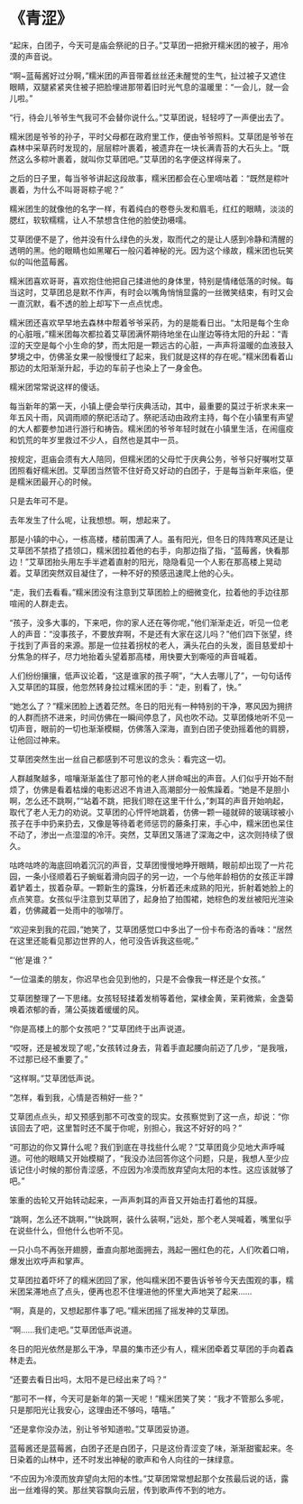 #   《青涩》

“起床，白团子，今天可是庙会祭祀的日子。”艾草团一把掀开糯米团的被子，用冷漠的声音说。

“啊~蓝莓酱好过分啊，”糯米团的声音带着丝丝还未醒觉的生气，扯过被子又遮住眼睛，双腿紧紧夹住被子把脸埋进那带着旧时光气息的温暖里：“一会儿，就一会儿啦。”

“行，待会儿爷爷生气我可不会替你说什么。”艾草团说，轻轻哼了一声便出去了。

糯米团是爷爷的孙子，平时父母都在政府里工作，便由爷爷照料。艾草团是爷爷在森林中采草药时发现的，层层粽叶裹着，被遗弃在一块长满青苔的大石头上。“既然这么多粽叶裹着，就叫你艾草团吧。”艾草团的名字便这样得来了。

之后的日子里，每当爷爷讲起这段故事，糯米团都会在心里嘀咕着：“既然是粽叶裹着，为什么不叫哥哥粽子呢？”

糯米团生的就像他的名字一样，有着纯白的卷卷头发和眉毛，红红的眼睛，淡淡的腮红，软软糯糯，让人不禁想含住他的脸使劲嗫嚅。

艾草团便不是了，他并没有什么绿色的头发，取而代之的是让人感到冷静和清醒的透明的黑。他的眼睛也如黑曜石一般闪着神秘的光。因为这个缘故，糯米团也玩笑似的叫他蓝莓酱。

糯米团喜欢哥哥，喜欢抱住他把自己揉进他的身体里，特别是情绪低落的时候。每当这时，艾草团总是默不作声，有时会以嘴角悄悄显露的一丝微笑结束，有时又会一直沉默，看不透的脸上却写下一点点忧虑。

糯米团还喜欢早早地去森林中帮着爷爷采药，为的是能看日出。“太阳是每个生命的心脏哦，”糯米团每次都拉着艾草团满怀期待地坐在山崖边等待太阳的升起：“青涩的天空是每个小生命的梦，而太阳是一颗远古的心脏，一声声将温暖的血液鼓入梦境之中，仿佛圣女果一般慢慢红了起来，我们就是这样的存在呢。”糯米团看着山那边的太阳渐渐升起，手边的车前子也染上了一身金色。

糯米团常常说这样的傻话。

每当新年的第一天，小镇上便会举行庆典活动，其中，最重要的莫过于祈求未来一年五风十雨，风调雨顺的祭祀活动了。祭祀活动由政府主持，每个在小镇里有声望的大人都要参加进行游行和祷告。糯米团的爷爷年轻时就在小镇里生活，在闹瘟疫和饥荒的年岁里救过不少人，自然也是其中一员。

按规定，逛庙会须有大人陪同，但糯米团的父母忙于庆典公务，爷爷只好嘱咐艾草团照看好糯米团。艾草团当然管不住好奇又好动的白团子，于是每当新年来临，便是糯米团最开心的时候。

只是去年可不是。

去年发生了什么呢，让我想想。啊，想起来了。

那是小镇的中心，一栋高楼，楼前围满了人。虽有阳光，但冬日的阵阵寒风还是让艾草团不禁捂了捂领口，糯米团拉着他的右手，向那边指了指，“蓝莓酱，快看那边！”艾草团抬头用左手半遮着直射的阳光，隐隐看见一个人影在那高楼上晃动着。艾草团突然双目凝住了，一种不好的预感迅速爬上他的心头。

“走，我们去看看。”糯米团没有注意到艾草团脸上的细微变化，拉着他的手边往那喧闹的人群走去。

“孩子，没多大事的，下来吧，你的家人还在等你呢，”他们渐渐走近，听见一位老人的声音：“没事孩子，不要放弃啊，不是还有大家在这儿吗？”他们四下张望，终于找到了声音的来源。那是一位拄着拐杖的老人，满头花白的头发，面目慈爱却十分焦急的样子，尽力地抬着头望着那高楼，用快要大到嘶哑的声音喊着。

人们纷纷攘攘，低声议论着，“这是谁家的孩子啊”，“大人去哪儿了”，一句句话传入艾草团的耳膜，他忽然转身拉过糯米团的手：“走，别看了，快。”

“她怎么了？”糯米团脸上透着茫然。冬日的阳光有一种特别的干净，寒风因为拥挤的人群而挤不进来，时间仿佛在一瞬间停息了，风也吹不动。艾草团倏地听不见一切声音，眼前的一切也渐渐模糊，仿佛落入深海，直到白团子使劲摇着他的肩膀，让他回过神来。

艾草团突然生出一丝自己都感到不可思议的念头：看完这一切。

人群越聚越多，喧嚷渐渐盖住了那可怜的老人拼命喊出的声音。人们似乎开始不耐烦了，仿佛是看着枯燥的电影迟迟不肯进入高潮部分一般焦躁着。“她是不是胆小啊，怎么还不跳啊，”“站着不跳，把我们晾在这里干什么，”刺耳的声音开始响起，取代了老人无力的劝说。艾草团的心怦怦地跳着，仿佛一颗一碰就碎的玻璃球被小孩子在手中扔来扔去，又像是等待着老师惩罚的藤条打来，手心中，糯米团也呆住不动了，渗出一点湿湿的冷汗。突然，艾草团又落进了深海之中，这次则持续了很久。

咕咚咕咚的海底回响着沉沉的声音，艾草团慢慢地睁开眼睛，眼前却出现了一片花园，一条小径顺着石子蜿蜒着滑向园子的另一边，一个与他年龄相仿的女孩正半蹲着铲着土，拔着杂草。一颗新生的露珠，分析着还未成熟的阳光，折射着她脸上的点点笑意。女孩似乎注意到艾草团了，起身拍了拍围裙，她棕色的发丝被阳光渲染着，仿佛藏着一处雨中的咖啡厅。

“欢迎来到我的花园，”她笑了，艾草团感觉口中多出了一份卡布奇洛的香味：“居然在这里还能看见那边世界的人，他可没告诉我这些呢。”

“‘他’是谁？”

“一位温柔的朋友，你迟早也会见到他的，只是不会像我一样还是个女孩。”

艾草团整理了一下思绪。女孩轻轻揉着发梢等着他，棠棣金黄，茉莉微紫，金盏菊唤着浓郁的香，蒲公英拨着缓缓的风。

“你是高楼上的那个女孩吧？”艾草团终于出声说道。

“哎呀，还是被发现了呢，”女孩转过身去，背着手直起腰向前迈了几步，“是我哦，不过那已经不重要了。”

“这样啊。”艾草团低声说。

“怎样，看到我，心情是否稍好一些？”

艾草团点点头，却又预感到那不可改变的现实。女孩察觉到了这一点，却说：“你该回去了吧，这里暂时还不属于你呢，别担心，我这不好好的吗？”

“可那边的你又算什么呢？我们到底在寻找些什么呢？”艾草团竟少见地大声呼喊道。可他的眼睛又开始模糊了，“我没办法回答你这个问题，只是，我想人至少应该记住小时候的那份青涩感，不应因为冷漠而放弃望向太阳的本性。这应该就够了吧。”

笨重的齿轮又开始转动起来，一声声刺耳的声音又开始击打着他的耳膜。

“跳啊，怎么还不跳啊，”“快跳啊，装什么装啊，”远处，那个老人哭喊着，嘴里似乎在说些什么，但他什么也听不见。

一只小鸟不再张开翅膀，垂直向那地面拥去，溅起一圈红色的花，人们吹着口哨，爆发出欢呼声和掌声。

艾草团拉着吓坏了的糯米团回了家，他叫糯米团不要告诉爷爷今天去围观的事，糯米团呆滞地点了点头，便再也忍不住埋进他的怀里大声地哭了起来……

“啊，真是的，又想起那件事了吧。”糯米团摇了摇发神的艾草团。

“啊……我们走吧。”艾草团低声说道。

冬日的阳光依然是那么干净，早晨的集市还少有人，糯米团牵着艾草团的手向着森林走去。

“还要去看日出吗，太阳不是已经出来了吗？”

“那可不一样，今天可是新年的第一天呢！”糯米团笑了笑：“我才不管那么多呢，只是那阳光让我安心，这理由还不够吗，嘻嘻。”

“还是拿你没办法，别让爷爷知道啦。”艾草团妥协道。

蓝莓酱还是蓝莓酱，白团子还是白团子，只是这份青涩变了味，渐渐甜蜜起来。冬日染着的山林中，还不时发出神秘的歌声和令人向往的一抹绿意。

“不应因为冷漠而放弃望向太阳的本性。”艾草团常常想起那个女孩最后说的话，露出一丝难得的笑。那丝笑容飘向云层，传到歌声传不到的地方。